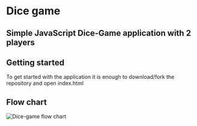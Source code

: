 # Dice game

## Simple JavaScript Dice-Game application with 2 players

## Getting started

To get started with the application it is enough to download/fork the repository and open index.html

## Flow chart
![Dice-game flow chart](https://user-images.githubusercontent.com/49793609/106501968-109ca100-64c4-11eb-95b6-8f260d9da160.png)
